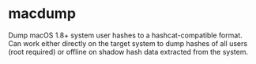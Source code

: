 # macdump

Dump macOS 1.8+ system user hashes to a hashcat-compatible format.
Can work either directly on the target system to dump hashes of all users (root
required) or offline on shadow hash data extracted from the system.
